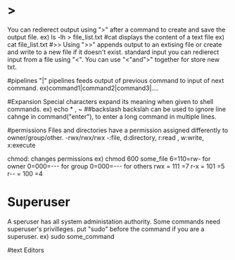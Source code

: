 # >
You can redierect output using ">" after a command to create and save the output file.
ex) ls -lh > file_list.txt
#cat
displays the content of a text file
ex) cat file_list.txt
#>>
Using ">>" appends output to an extising file or create and write to a new file if it doesn't exist.
standard input
you can redierect input from a file using "<".
You can use "<"and">" together for store new txt.

#pipelines "|"
pipelines feeds output of previous command to input of next command.
ex)command1|command2|command3|....

#Expansion
Special characters expand its meaning when given to shell commands.
ex) echo * , ~
##backslash 
backslah can be used to ignore line cahnge in command("enter"),
to enter a long command in multiple lines.

#permissions
Files and directories have a permission assigned differently to owner/group/other.
-rwx/rwx/rwx
 -:file, d:directory, r:read , w:write, x:execute
 
 chmod: changes permissions
 ex) chmod 600 some_file
 6=110=rw- for owner
 0=000=--- for group
 0=000=--- for others
 rwx = 111 =7
 r-x = 101 =5
 r-- = 100 =4
 
 # Superuser
 A speruser has all system administation authority.
 Some commands need superuser's privilleges.
 put "sudo" before the command if you are a superuser.
 ex) sudo some_command
 
 #text Editors

 
 
 
 
 
